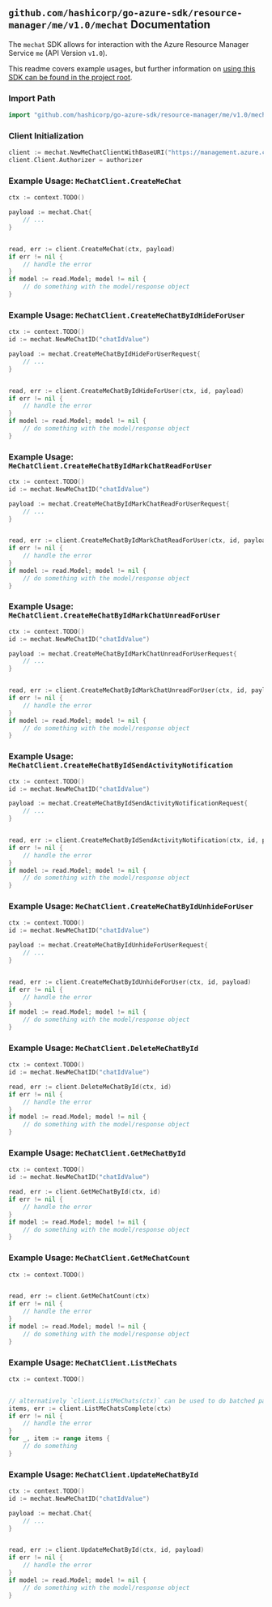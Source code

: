 
## `github.com/hashicorp/go-azure-sdk/resource-manager/me/v1.0/mechat` Documentation

The `mechat` SDK allows for interaction with the Azure Resource Manager Service `me` (API Version `v1.0`).

This readme covers example usages, but further information on [using this SDK can be found in the project root](https://github.com/hashicorp/go-azure-sdk/tree/main/docs).

### Import Path

```go
import "github.com/hashicorp/go-azure-sdk/resource-manager/me/v1.0/mechat"
```


### Client Initialization

```go
client := mechat.NewMeChatClientWithBaseURI("https://management.azure.com")
client.Client.Authorizer = authorizer
```


### Example Usage: `MeChatClient.CreateMeChat`

```go
ctx := context.TODO()

payload := mechat.Chat{
	// ...
}


read, err := client.CreateMeChat(ctx, payload)
if err != nil {
	// handle the error
}
if model := read.Model; model != nil {
	// do something with the model/response object
}
```


### Example Usage: `MeChatClient.CreateMeChatByIdHideForUser`

```go
ctx := context.TODO()
id := mechat.NewMeChatID("chatIdValue")

payload := mechat.CreateMeChatByIdHideForUserRequest{
	// ...
}


read, err := client.CreateMeChatByIdHideForUser(ctx, id, payload)
if err != nil {
	// handle the error
}
if model := read.Model; model != nil {
	// do something with the model/response object
}
```


### Example Usage: `MeChatClient.CreateMeChatByIdMarkChatReadForUser`

```go
ctx := context.TODO()
id := mechat.NewMeChatID("chatIdValue")

payload := mechat.CreateMeChatByIdMarkChatReadForUserRequest{
	// ...
}


read, err := client.CreateMeChatByIdMarkChatReadForUser(ctx, id, payload)
if err != nil {
	// handle the error
}
if model := read.Model; model != nil {
	// do something with the model/response object
}
```


### Example Usage: `MeChatClient.CreateMeChatByIdMarkChatUnreadForUser`

```go
ctx := context.TODO()
id := mechat.NewMeChatID("chatIdValue")

payload := mechat.CreateMeChatByIdMarkChatUnreadForUserRequest{
	// ...
}


read, err := client.CreateMeChatByIdMarkChatUnreadForUser(ctx, id, payload)
if err != nil {
	// handle the error
}
if model := read.Model; model != nil {
	// do something with the model/response object
}
```


### Example Usage: `MeChatClient.CreateMeChatByIdSendActivityNotification`

```go
ctx := context.TODO()
id := mechat.NewMeChatID("chatIdValue")

payload := mechat.CreateMeChatByIdSendActivityNotificationRequest{
	// ...
}


read, err := client.CreateMeChatByIdSendActivityNotification(ctx, id, payload)
if err != nil {
	// handle the error
}
if model := read.Model; model != nil {
	// do something with the model/response object
}
```


### Example Usage: `MeChatClient.CreateMeChatByIdUnhideForUser`

```go
ctx := context.TODO()
id := mechat.NewMeChatID("chatIdValue")

payload := mechat.CreateMeChatByIdUnhideForUserRequest{
	// ...
}


read, err := client.CreateMeChatByIdUnhideForUser(ctx, id, payload)
if err != nil {
	// handle the error
}
if model := read.Model; model != nil {
	// do something with the model/response object
}
```


### Example Usage: `MeChatClient.DeleteMeChatById`

```go
ctx := context.TODO()
id := mechat.NewMeChatID("chatIdValue")

read, err := client.DeleteMeChatById(ctx, id)
if err != nil {
	// handle the error
}
if model := read.Model; model != nil {
	// do something with the model/response object
}
```


### Example Usage: `MeChatClient.GetMeChatById`

```go
ctx := context.TODO()
id := mechat.NewMeChatID("chatIdValue")

read, err := client.GetMeChatById(ctx, id)
if err != nil {
	// handle the error
}
if model := read.Model; model != nil {
	// do something with the model/response object
}
```


### Example Usage: `MeChatClient.GetMeChatCount`

```go
ctx := context.TODO()


read, err := client.GetMeChatCount(ctx)
if err != nil {
	// handle the error
}
if model := read.Model; model != nil {
	// do something with the model/response object
}
```


### Example Usage: `MeChatClient.ListMeChats`

```go
ctx := context.TODO()


// alternatively `client.ListMeChats(ctx)` can be used to do batched pagination
items, err := client.ListMeChatsComplete(ctx)
if err != nil {
	// handle the error
}
for _, item := range items {
	// do something
}
```


### Example Usage: `MeChatClient.UpdateMeChatById`

```go
ctx := context.TODO()
id := mechat.NewMeChatID("chatIdValue")

payload := mechat.Chat{
	// ...
}


read, err := client.UpdateMeChatById(ctx, id, payload)
if err != nil {
	// handle the error
}
if model := read.Model; model != nil {
	// do something with the model/response object
}
```
